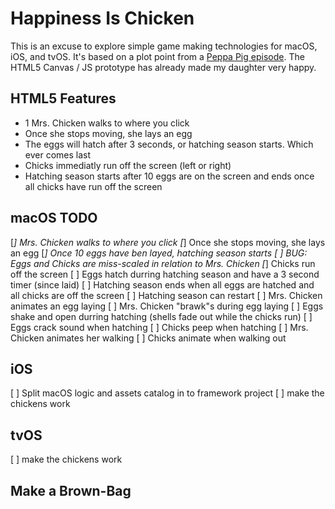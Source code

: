 
# Happiness Is Chicken

This is an excuse to explore simple game making technologies for macOS, iOS, and tvOS.  It's based on a plot point from a [Peppa Pig episode](https://www.youtube.com/watch?v=4th8lUmAuzs).  The HTML5 Canvas / JS prototype has already made my daughter very happy.

## HTML5 Features

* 1 Mrs. Chicken walks to where you click
* Once she stops moving, she lays an egg
* The eggs will hatch after 3 seconds, or hatching season starts.  Which ever comes last
* Chicks immediatly run off the screen (left or right)
* Hatching season starts after 10 eggs are on the screen and ends once all chicks have run off the screen

## macOS TODO

[*] Mrs. Chicken walks to where you click
[*] Once she stops moving, she lays an egg
[*] Once 10 eggs have ben layed, hatching season starts
[ ] BUG: Eggs and Chicks are miss-scaled in relation to Mrs. Chicken
[*] Chicks run off the screen
[ ] Eggs hatch durring hatching season and have a 3 second timer (since laid)
[ ] Hatching season ends when all eggs are hatched and all chicks are off the screen
[ ] Hatching season can restart
[ ] Mrs. Chicken animates an egg laying
[ ] Mrs. Chicken "brawk"s during egg laying
[ ] Eggs shake and open durring hatching (shells fade out while the chicks run)
[ ] Eggs crack sound when hatching
[ ] Chicks peep when hatching
[ ] Mrs. Chicken animates her walking
[ ] Chicks animate when walking out

## iOS

[ ] Split macOS logic and assets catalog in to framework project
[ ] make the chickens work

## tvOS

[ ] make the chickens work

## Make a Brown-Bag


